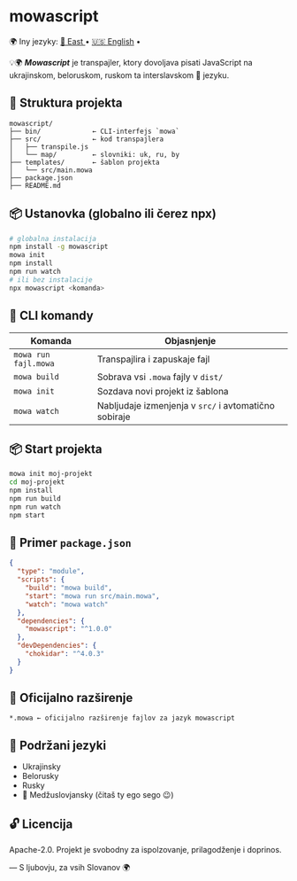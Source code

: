 # mowascript
🌍 Iny jezyky:
[🔆 East ](README.east.md) • [🇺🇸 English](README.en.md) •

💡🌍 ***Mowascript*** je transpajler, ktory dovoljava pisati JavaScript 
na ukrajinskom, beloruskom, ruskom ta interslavskom 🌿 jezyku.

## 📂 Struktura projekta

```
mowascript/
├── bin/             ← CLI-interfejs `mowa`
├── src/             ← kod transpajlera
│   ├── transpile.js
│   └── map/         ← slovniki: uk, ru, by
├── templates/       ← šablon projekta
│   └── src/main.mowa
├── package.json
├── README.md
```

## 📦 Ustanovka (globalno ili čerez npx)

```bash
# globalna instalacija
npm install -g mowascript
mowa init
npm install
npm run watch
# ili bez instalacije
npx mowascript <komanda>
```

## 🔧 CLI komandy

| Komanda               | Objasnjenje                                        |
|----------------------|----------------------------------------------------|
| `mowa run fajl.mowa` | Transpajlira i zapuskaje fajl                     |
| `mowa build`         | Sobrava vsi `.mowa` fajly v `dist/`               |
| `mowa init`          | Sozdava novi projekt iz šablona                   |
| `mowa watch`         | Nabljudaje izmenjenja v `src/` i avtomatično sobiraje |

## 📦 Start projekta

```bash
mowa init moj-projekt
cd moj-projekt
npm install
npm run build
npm run watch
npm start
```

## 📜 Primer `package.json`

```json
{
  "type": "module",
  "scripts": {
    "build": "mowa build",
    "start": "mowa run src/main.mowa",
    "watch": "mowa watch"
  },
  "dependencies": {
    "mowascript": "^1.0.0"
  },
  "devDependencies": {
    "chokidar": "^4.0.3"
  }
}
```

## 📂 Oficijalno razširenje

```
*.mowa ← oficijalno razširenje fajlov za jazyk mowascript
```

## 🧐 Podržani jezyki

- Ukrajinsky
- Belorusky
- Rusky
- 🔀 Medžuslovjansky (čitaš ty ego sego 😉)

## 🔓 Licencija

Apache-2.0. Projekt je svobodny za ispolzovanje, prilagodženje i doprinos.

—
S ljubovju, za vsih Slovanov 🌍


